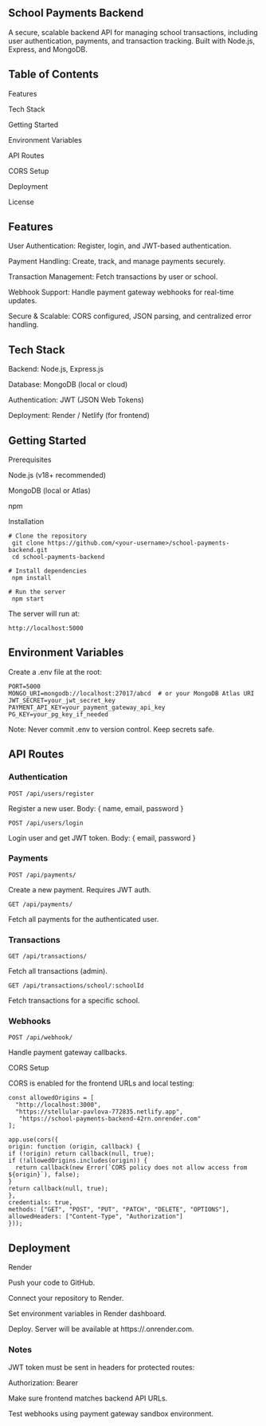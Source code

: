 ## School Payments Backend

A secure, scalable backend API for managing school transactions, including user authentication, payments, and transaction tracking. Built with Node.js, Express, and MongoDB.

## Table of Contents

Features

Tech Stack

Getting Started

Environment Variables

API Routes

CORS Setup

Deployment

License

## Features

 User Authentication: Register, login, and JWT-based authentication.

 Payment Handling: Create, track, and manage payments securely.

 Transaction Management: Fetch transactions by user or school.

 Webhook Support: Handle payment gateway webhooks for real-time updates.

 Secure & Scalable: CORS configured, JSON parsing, and centralized error handling.

## Tech Stack

Backend: Node.js, Express.js

Database: MongoDB (local or cloud)

Authentication: JWT (JSON Web Tokens)

Deployment: Render / Netlify (for frontend)

## Getting Started
Prerequisites

Node.js (v18+ recommended)

MongoDB (local or Atlas)

npm

Installation

    # Clone the repository
     git clone https://github.com/<your-username>/school-payments-backend.git
     cd school-payments-backend

    # Install dependencies
     npm install

    # Run the server
     npm start


The server will run at:

    http://localhost:5000

## Environment Variables

Create a .env file at the root:

    PORT=5000
    MONGO_URI=mongodb://localhost:27017/abcd  # or your MongoDB Atlas URI
    JWT_SECRET=your_jwt_secret_key
    PAYMENT_API_KEY=your_payment_gateway_api_key
    PG_KEY=your_pg_key_if_needed


Note: Never commit .env to version control. Keep secrets safe.

## API Routes
### Authentication

    POST /api/users/register
Register a new user.
Body: { name, email, password }

    POST /api/users/login
Login user and get JWT token.
Body: { email, password }

### Payments

    POST /api/payments/
Create a new payment. Requires JWT auth.

    GET /api/payments/
Fetch all payments for the authenticated user.

### Transactions

    GET /api/transactions/
Fetch all transactions (admin).

    GET /api/transactions/school/:schoolId
Fetch transactions for a specific school.

### Webhooks

    POST /api/webhook/
Handle payment gateway callbacks.

CORS Setup

CORS is enabled for the frontend URLs and local testing:

    const allowedOrigins = [
      "http://localhost:3000",
      "https://stellular-pavlova-772835.netlify.app",
       "https://school-payments-backend-42rn.onrender.com"
    ];

    app.use(cors({
    origin: function (origin, callback) {
    if (!origin) return callback(null, true);
    if (!allowedOrigins.includes(origin)) {
      return callback(new Error(`CORS policy does not allow access from ${origin}`), false);
    }
    return callback(null, true);
    },
    credentials: true,
    methods: ["GET", "POST", "PUT", "PATCH", "DELETE", "OPTIONS"],
    allowedHeaders: ["Content-Type", "Authorization"]
    }));

## Deployment
Render

Push your code to GitHub.

Connect your repository to Render.

Set environment variables in Render dashboard.

Deploy. Server will be available at https://<your-backend>.onrender.com.

### Notes

JWT token must be sent in headers for protected routes:

Authorization: Bearer <token>


Make sure frontend matches backend API URLs.

Test webhooks using payment gateway sandbox environment.

